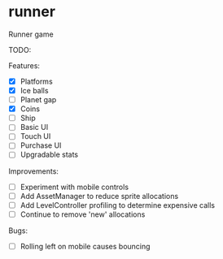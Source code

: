 runner
======

Runner game


TODO:

Features:
- [x] Platforms
- [x] Ice balls
- [ ] Planet gap
- [x] Coins
- [ ] Ship
- [ ] Basic UI
- [ ] Touch UI
- [ ] Purchase UI
- [ ] Upgradable stats

Improvements:
- [ ] Experiment with mobile controls
- [ ] Add AssetManager to reduce sprite allocations
- [ ] Add LevelController profiling to determine expensive calls
- [ ] Continue to remove 'new' allocations

Bugs:
- [ ] Rolling left on mobile causes bouncing

